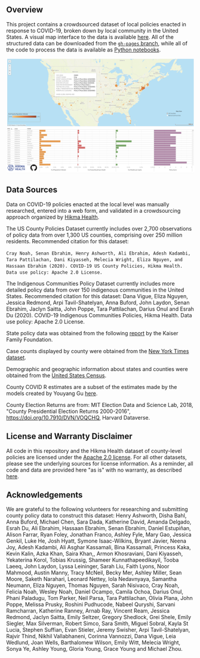 
Overview
--------

This project contains a crowdsourced dataset of local policies enacted in response to COVID-19, broken down by local community in the United States. A visual map interface to the data is available [here](https://hikmahealth.org/map). All of the structured data can be downloaded from the [`gh-pages` branch](https://github.com/hikmahealth/covid19countymap/tree/gh-pages), while all of the code to process the data is available as [Python notebooks](https://github.com/hikmahealth/covid19countymap/tree/master/notebooks).

[![Map Screenshot](HikmaLocalMap.png)](https://hikmahealth.org/map)

Data Sources
-------
Data on COVID-19 policies enacted at the local level was manually researched, entered into a web form, and validated in a crowdsourcing approach organized by [Hikma Health](https://www.hikmahealth.org/). 

The US County Policies Dataset currently includes over 2,700 observations of policy data from over 1,300 US counties, comprising over 250 million residents. Recommended citation for this dataset: 

`Cray Noah, Senan Ebrahim, Henry Ashworth, Ali Ebrahim, Adesh Kadambi, Tara Pattilachan, Dani Kiyasseh, Melecia Wright, Eliza Nguyen, and Hassaan Ebrahim (2020). COVID-19 US County Policies, Hikma Health. Data use policy: Apache 2.0 License.`

The Indigenous Communities Policy Dataset currently includes more detailed policy data from over 150 indigenous communities in the United States. Recommended citation for this dataset: Dana Vigue, Eliza Nguyen, Jessica Redmond, Arpi Tavil-Shatelyan, Anna Buford, John Laydon, Senan Ebrahim, Jaclyn Saitta, John Poppe, Tara Pattilachan, Darius Onul and Esrah Du (2020). COVID-19 Indigenous Communities Policies, Hikma Health. Data use policy: Apache 2.0 License.

State policy data was obtained from the following [report](https://www.kff.org/health-costs/issue-brief/state-data-and-policy-actions-to-address-coronavirus/#policyactions) by the Kaiser Family Foundation.

Case counts displayed by county were obtained from the [New York Times dataset](https://www.nytimes.com/interactive/2020/us/coronavirus-us-cases.html).

Demographic and geographic information about  states and counties were obtained from the [United States Census](https://www.census.gov/).

County COVID R estimates are a subset of the estimates made by the models created by Youyang Gu [here](https://github.com/youyanggu/covid19_projections).

County Election Returns are from: MIT Election Data and Science Lab, 2018, "County Presidential Election Returns 2000-2016", https://doi.org/10.7910/DVN/VOQCHQ, Harvard Dataverse.

License and Warranty Disclaimer
-------

All code in this repository and the Hikma Health dataset of county-level policies are licensed under the [Apache 2.0 license](https://github.com/hikmahealth/covid19countymap/blob/master/LICENSE). For all other datasets, please see the underlying sources for license information. As a reminder, all code and data are provided here "as is" with no warranty, as described [here](https://github.com/hikmahealth/covid19countymap/blob/master/WARRANTY).

Acknowledgements
-------
We are grateful to the following volunteers for researching and submitting county policy data to construct this dataset: Henry Ashworth, Disha Bahl, Anna Buford, Michael Chen, Sara Dada, Katherine David, Amanda Delgado, Esrah Du, Ali Ebrahim, Hassaan Ebrahim, Senan Ebrahim, Daniel Estupiñan, Alison Farrar, Ryan Foley, Jonathan Franco, Ashley Fyle, Mary Gao, Jessica Genkil, Luke He, Josh Hyatt, Symone Isaac-Wilkins, Bryant Javier, Neena Joy, Adesh Kadambi, Ali Asghar Kassamali, Bina Kassamali, Princess Kaka, Kevin Kalin, Azka Khan, Saira Khan,, Armon Khosraviani, Dani Kiyasseh, Yekaterina Korol, Tobias Krussig, Shameer Kunnathapeedikayil, Tooba Laeeq, John Laydon, Lyssa Leininger, Sarah Liu, Faith Lyons, Noor Mahmood, Austin Manny, Tracy McNeil, Becky Mer, Ashley Miller, Sean Moore, Saketh Narahari, Leonard Nettey, Iola Nedavnyaya, Samantha Neumann, Eliza Nguyen, Thomas Nguyen, Sarah Nisivaco, Cray Noah, Felicia Noah, Wesley Noah, Daniel Ocampo, Camila Ochoa, Darius Onul, Phani Paladugu, Tom Parker, Neil Parsa, Tara Pattilachan, Olivia Plana, John Poppe, Melissa Prusky, Roshini Pudhucode, Nabeel Quryshi, Sarvani Ramcharran, Katherine Ranney, Arnab Ray, Vincent Ream, Jessica Redmond, Jaclyn Saitta, Emily Seltzer, Gregory Shedlock, Grei Shele, Emily Siegler, Max Silverman, Robert Simco, Sara Smith, Miguel Sobral, Kayla St Lucia, Stephen Suffian, Evan Stieler, Jeremy Swisher, Arpi Tavil-Shatelyan, Rajvir Thind, Nikhil Vallabhaneni, Corinna Vannozzi, Dana Vigue, Leia Wedlund, Joan Wells, Barthalomew Wilson, Emily Witt, Melecia Wright, Sonya Ye, Ashley Young, Gloria Young, Grace Young and Michael Zhou.
